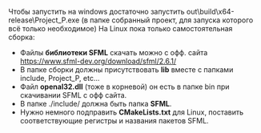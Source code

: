 Чтобы запустить на windows достаточно запустить out\build\x64-release\Project_P.exe (в папке собранный проект, для запуска которого всё только необходимое)
На Linux пока только самостоятельная сборка:
- Файлы **библиотеки SFML** скачать можно с офф. сайта https://www.sfml-dev.org/download/sfml/2.6.1/
- В папке сборки должны присутствовать **lib** вместе с папками include, Project_P, etc... 
- Файл **openal32.dll** (тоже в корневой) он есть в папке bin при скачивании SFML с офф сайта.
- В папке ./include/ должна быть папка **SFML**. 
- Нужно немного подправить **CMakeLists.txt** для Linux, поставить соответствующие регистры и названия пакетов SFML.